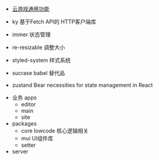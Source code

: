 * [云游戏通用功能](https://doc.weixin.qq.com/sheet/e3_AKEAFgaCAG43Q1sC1K7QNS9hLUi9K?scode=ALkA0QddAA4A2822QnAKEAFgaCAG4&version=4.1.22.6019&platform=win&tab=o7hp67)

* ky  基于Fetch API的 HTTP客户端库
* immer 状态管理
* re-resizable  调整大小
* styled-system  样式系统
* sucrase babel 替代品
- zustand  Bear necessities for state management in React
* 业务 apps
    - editor
    - main
    - site
* packages
    - core  lowcode 核心逻辑相关
    - mui  UI组件库
    - setter
* server
